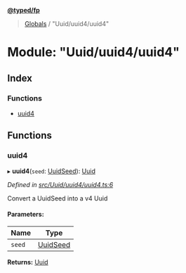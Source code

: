**[@typed/fp](../README.md)**

> [Globals](../globals.md) / "Uuid/uuid4/uuid4"

# Module: "Uuid/uuid4/uuid4"

## Index

### Functions

* [uuid4](_uuid_uuid4_uuid4_.md#uuid4)

## Functions

### uuid4

▸ **uuid4**(`seed`: [UuidSeed](_uuid_common_.md#uuidseed)): [Uuid](_uuid_common_.uuid.md)

*Defined in [src/Uuid/uuid4/uuid4.ts:6](https://github.com/TylorS/typed-fp/blob/f27ba3e/src/Uuid/uuid4/uuid4.ts#L6)*

Convert a UuidSeed into a v4 Uuid

#### Parameters:

Name | Type |
------ | ------ |
`seed` | [UuidSeed](_uuid_common_.md#uuidseed) |

**Returns:** [Uuid](_uuid_common_.uuid.md)
